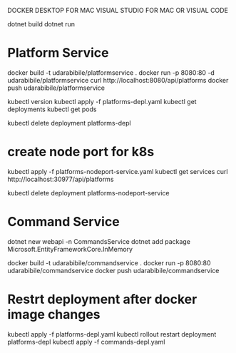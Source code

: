 DOCKER DESKTOP FOR MAC
VISUAL STUDIO FOR MAC OR VISUAL CODE

dotnet build
dotnet run

# Platform Service
docker build -t udarabibile/platformservice .
docker run -p 8080:80 -d udarabibile/platformservice
curl http://localhost:8080/api/platforms
docker push udarabibile/platformservice

kubectl version
kubectl apply -f platforms-depl.yaml
kubectl get deployments
kubectl get pods

kubectl delete deployment platforms-depl

# create node port for k8s
kubectl apply -f platforms-nodeport-service.yaml
kubectl get services
curl http://localhost:30977/api/platforms

kubectl delete deployment platforms-nodeport-service

# Command Service
dotnet new webapi -n CommandsService
dotnet add package Microsoft.EntityFrameworkCore.InMemory

docker build -t udarabibile/commandservice .
docker run -p 8080:80 udarabibile/commandservice
docker push udarabibile/commandservice

# Restrt deployment after docker image changes
kubectl apply -f platforms-depl.yaml
kubectl rollout restart deployment platforms-depl
kubectl apply -f commands-depl.yaml